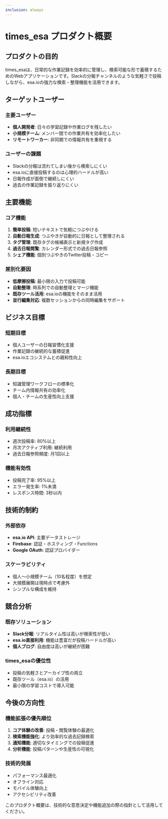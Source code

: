 ```yaml
---
inclusion: always
---
```


# times_esa プロダクト概要

## プロダクトの目的

times_esaは、日常的な作業記録を効率的に管理し、検索可能な形で蓄積するためのWebアプリケーションです。Slackの分報チャンネルのような気軽さで投稿しながら、esa.ioの強力な検索・整理機能を活用できます。

## ターゲットユーザー

### 主要ユーザー
- **個人開発者**: 日々の学習記録や作業ログを残したい
- **小規模チーム**: メンバー間での作業共有を効率化したい
- **リモートワーカー**: 非同期での情報共有を重視する

### ユーザーの課題
- Slackの分報は流れてしまい後から検索しにくい
- esa.ioに直接投稿するのは心理的ハードルが高い
- 日報作成が面倒で継続しにくい
- 過去の作業記録を振り返りにくい

## 主要機能

### コア機能
1. **簡単投稿**: 短いテキストで気軽につぶやける
2. **自動日報生成**: つぶやきが自動的に日報として整理される
3. **タグ管理**: 既存タグの候補表示と新規タグ作成
4. **過去日報閲覧**: カレンダー形式での過去日報参照
5. **シェア機能**: 個別つぶやきのTwitter投稿・コピー

### 差別化要因
- **低摩擦投稿**: 最小限の入力で投稿可能
- **自動整理**: 時系列での自動整理とマージ機能
- **既存ツール活用**: esa.ioの機能をそのまま活用
- **並行編集対応**: 複数セッションからの同時編集をサポート

## ビジネス目標

### 短期目標
- 個人ユーザーの日報習慣化支援
- 作業記録の継続的な蓄積促進
- esa.ioエコシステムとの親和性向上

### 長期目標
- 知識管理ワークフローの標準化
- チーム内情報共有の効率化
- 個人・チームの生産性向上支援

## 成功指標

### 利用継続性
- 週次投稿率: 80%以上
- 月次アクティブ利用: 継続利用
- 過去日報参照頻度: 月1回以上

### 機能有効性
- 投稿完了率: 95%以上
- エラー発生率: 1%未満
- レスポンス時間: 3秒以内

## 技術的制約

### 外部依存
- **esa.io API**: 主要データストレージ
- **Firebase**: 認証・ホスティング・Functions
- **Google OAuth**: 認証プロバイダー

### スケーラビリティ
- 個人〜小規模チーム（10名程度）を想定
- 大規模展開は現時点で考慮外
- シンプルな構成を維持

## 競合分析

### 既存ソリューション
- **Slack分報**: リアルタイム性は高いが検索性が低い
- **esa.io直接利用**: 機能は豊富だが投稿ハードルが高い
- **個人ブログ**: 自由度は高いが継続が困難

### times_esaの優位性
- 投稿の気軽さとアーカイブ性の両立
- 既存ツール（esa.io）の活用
- 最小限の学習コストで導入可能

## 今後の方向性

### 機能拡張の優先順位
1. **コア体験の改善**: 投稿・閲覧体験の最適化
2. **検索機能強化**: より効率的な過去記録検索
3. **通知機能**: 適切なタイミングでの投稿促進
4. **分析機能**: 投稿パターンや生産性の可視化

### 技術的発展
- パフォーマンス最適化
- オフライン対応
- モバイル体験向上
- アクセシビリティ改善

このプロダクト概要は、技術的な意思決定や機能追加の際の指針として活用してください。